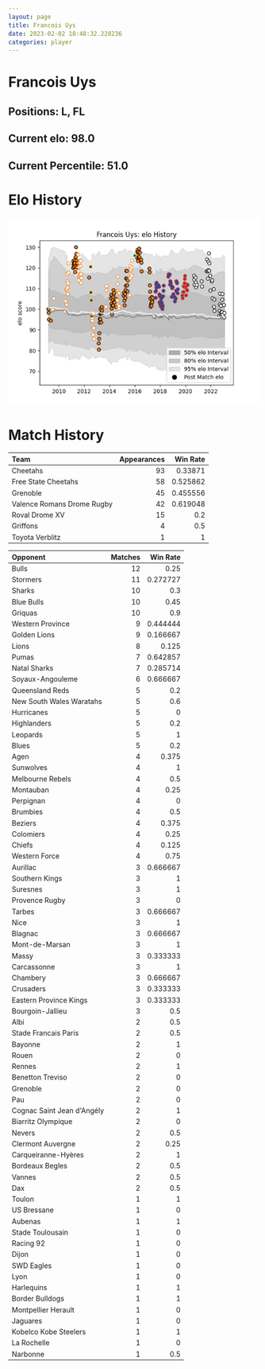 ```yaml
---  
layout: page  
title: Francois Uys  
date: 2023-02-02 18:48:32.228236  
categories: player  
---
```

# Francois Uys

## Positions: L, FL

## Current elo: 98.0

## Current Percentile: 51.0

# Elo History


![elo history](history_FrancoisUys.png)
# Match History


| Team                       |   Appearances |   Win Rate |
|:---------------------------|--------------:|-----------:|
| Cheetahs                   |            93 |   0.33871  |
| Free State Cheetahs        |            58 |   0.525862 |
| Grenoble                   |            45 |   0.455556 |
| Valence Romans Drome Rugby |            42 |   0.619048 |
| Roval Drome XV             |            15 |   0.2      |
| Griffons                   |             4 |   0.5      |
| Toyota Verblitz            |             1 |   1        |

| Opponent                   |   Matches |   Win Rate |
|:---------------------------|----------:|-----------:|
| Bulls                      |        12 |   0.25     |
| Stormers                   |        11 |   0.272727 |
| Sharks                     |        10 |   0.3      |
| Blue Bulls                 |        10 |   0.45     |
| Griquas                    |        10 |   0.9      |
| Western Province           |         9 |   0.444444 |
| Golden Lions               |         9 |   0.166667 |
| Lions                      |         8 |   0.125    |
| Pumas                      |         7 |   0.642857 |
| Natal Sharks               |         7 |   0.285714 |
| Soyaux-Angouleme           |         6 |   0.666667 |
| Queensland Reds            |         5 |   0.2      |
| New South Wales Waratahs   |         5 |   0.6      |
| Hurricanes                 |         5 |   0        |
| Highlanders                |         5 |   0.2      |
| Leopards                   |         5 |   1        |
| Blues                      |         5 |   0.2      |
| Agen                       |         4 |   0.375    |
| Sunwolves                  |         4 |   1        |
| Melbourne Rebels           |         4 |   0.5      |
| Montauban                  |         4 |   0.25     |
| Perpignan                  |         4 |   0        |
| Brumbies                   |         4 |   0.5      |
| Beziers                    |         4 |   0.375    |
| Colomiers                  |         4 |   0.25     |
| Chiefs                     |         4 |   0.125    |
| Western Force              |         4 |   0.75     |
| Aurillac                   |         3 |   0.666667 |
| Southern Kings             |         3 |   1        |
| Suresnes                   |         3 |   1        |
| Provence Rugby             |         3 |   0        |
| Tarbes                     |         3 |   0.666667 |
| Nice                       |         3 |   1        |
| Blagnac                    |         3 |   0.666667 |
| Mont-de-Marsan             |         3 |   1        |
| Massy                      |         3 |   0.333333 |
| Carcassonne                |         3 |   1        |
| Chambery                   |         3 |   0.666667 |
| Crusaders                  |         3 |   0.333333 |
| Eastern Province Kings     |         3 |   0.333333 |
| Bourgoin-Jallieu           |         3 |   0.5      |
| Albi                       |         2 |   0.5      |
| Stade Francais Paris       |         2 |   0.5      |
| Bayonne                    |         2 |   1        |
| Rouen                      |         2 |   0        |
| Rennes                     |         2 |   1        |
| Benetton Treviso           |         2 |   0        |
| Grenoble                   |         2 |   0        |
| Pau                        |         2 |   0        |
| Cognac Saint Jean d'Angély |         2 |   1        |
| Biarritz Olympique         |         2 |   0        |
| Nevers                     |         2 |   0.5      |
| Clermont Auvergne          |         2 |   0.25     |
| Carqueiranne-Hyères        |         2 |   1        |
| Bordeaux Begles            |         2 |   0.5      |
| Vannes                     |         2 |   0.5      |
| Dax                        |         2 |   0.5      |
| Toulon                     |         1 |   1        |
| US Bressane                |         1 |   0        |
| Aubenas                    |         1 |   1        |
| Stade Toulousain           |         1 |   0        |
| Racing 92                  |         1 |   0        |
| Dijon                      |         1 |   0        |
| SWD Eagles                 |         1 |   0        |
| Lyon                       |         1 |   0        |
| Harlequins                 |         1 |   1        |
| Border Bulldogs            |         1 |   1        |
| Montpellier Herault        |         1 |   0        |
| Jaguares                   |         1 |   0        |
| Kobelco Kobe Steelers      |         1 |   1        |
| La Rochelle                |         1 |   0        |
| Narbonne                   |         1 |   0.5      |